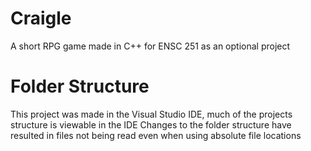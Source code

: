 # Craigle
A short RPG game made in C++ for ENSC 251 as an optional project

# Folder Structure
This project was made in the Visual Studio IDE, much of the projects structure is viewable in the IDE
Changes to the folder structure have resulted in files not being read even when using absolute file locations
